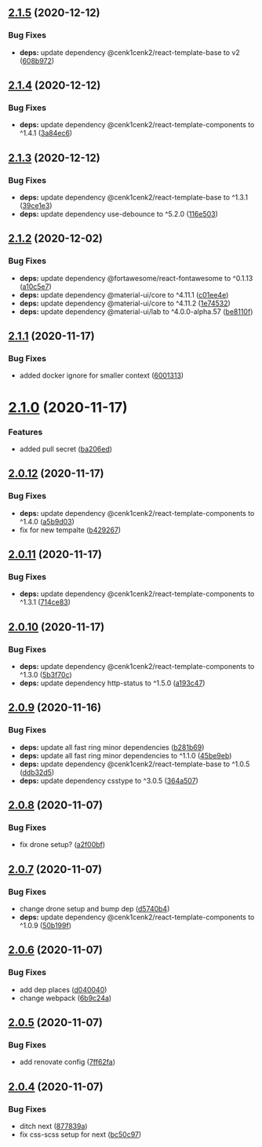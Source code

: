 ## [2.1.5](https://github.com/cenk1cenk2/html-error-pages/compare/v2.1.4...v2.1.5) (2020-12-12)


### Bug Fixes

* **deps:** update dependency @cenk1cenk2/react-template-base to v2 ([608b972](https://github.com/cenk1cenk2/html-error-pages/commit/608b972c2699efaa18ae215baf49374d09d18941))

## [2.1.4](https://github.com/cenk1cenk2/html-error-pages/compare/v2.1.3...v2.1.4) (2020-12-12)


### Bug Fixes

* **deps:** update dependency @cenk1cenk2/react-template-components to ^1.4.1 ([3a84ec6](https://github.com/cenk1cenk2/html-error-pages/commit/3a84ec6bc8484532bcf63c4fd572b099215baf1e))

## [2.1.3](https://github.com/cenk1cenk2/html-error-pages/compare/v2.1.2...v2.1.3) (2020-12-12)


### Bug Fixes

* **deps:** update dependency @cenk1cenk2/react-template-base to ^1.3.1 ([39ce1e3](https://github.com/cenk1cenk2/html-error-pages/commit/39ce1e3772388ff422a0ef43269b706eaf537b0d))
* **deps:** update dependency use-debounce to ^5.2.0 ([116e503](https://github.com/cenk1cenk2/html-error-pages/commit/116e50398dbbc4809ebb214b27267e1315077d19))

## [2.1.2](https://github.com/cenk1cenk2/html-error-pages/compare/v2.1.1...v2.1.2) (2020-12-02)


### Bug Fixes

* **deps:** update dependency @fortawesome/react-fontawesome to ^0.1.13 ([a10c5e7](https://github.com/cenk1cenk2/html-error-pages/commit/a10c5e7a3067b9ba485ca3af13718ffb33e79870))
* **deps:** update dependency @material-ui/core to ^4.11.1 ([c01ee4e](https://github.com/cenk1cenk2/html-error-pages/commit/c01ee4e6de7f7373036b648fe433d8019b4ce652))
* **deps:** update dependency @material-ui/core to ^4.11.2 ([1e74532](https://github.com/cenk1cenk2/html-error-pages/commit/1e74532661a5715253d1cae0ef5e07a2ac75a1a8))
* **deps:** update dependency @material-ui/lab to ^4.0.0-alpha.57 ([be8110f](https://github.com/cenk1cenk2/html-error-pages/commit/be8110f5f3aa725c40ffca62b67dbdb329462ba4))

## [2.1.1](https://github.com/cenk1cenk2/html-error-pages/compare/v2.1.0...v2.1.1) (2020-11-17)


### Bug Fixes

* added docker ignore for smaller context ([6001313](https://github.com/cenk1cenk2/html-error-pages/commit/6001313e531e773937b0725ab705f4f70aca4c5d))

# [2.1.0](https://github.com/cenk1cenk2/html-error-pages/compare/v2.0.12...v2.1.0) (2020-11-17)


### Features

* added pull secret ([ba206ed](https://github.com/cenk1cenk2/html-error-pages/commit/ba206ed9003682f9f579b5a7f2d1444a7d6bd050))

## [2.0.12](https://github.com/cenk1cenk2/html-error-pages/compare/v2.0.11...v2.0.12) (2020-11-17)


### Bug Fixes

* **deps:** update dependency @cenk1cenk2/react-template-components to ^1.4.0 ([a5b9d03](https://github.com/cenk1cenk2/html-error-pages/commit/a5b9d037374e5dd5c2fca97b7db19d3fc85a3593))
* fix for new tempalte ([b429267](https://github.com/cenk1cenk2/html-error-pages/commit/b4292677434d4c2f37ed47eb7096d35e63e2ea02))

## [2.0.11](https://github.com/cenk1cenk2/html-error-pages/compare/v2.0.10...v2.0.11) (2020-11-17)

### Bug Fixes

- **deps:** update dependency @cenk1cenk2/react-template-components to ^1.3.1 ([714ce83](https://github.com/cenk1cenk2/html-error-pages/commit/714ce83649be4ac07cdccf6ba4be730db1d9fbc3))

## [2.0.10](https://github.com/cenk1cenk2/html-error-pages/compare/v2.0.9...v2.0.10) (2020-11-17)

### Bug Fixes

- **deps:** update dependency @cenk1cenk2/react-template-components to ^1.3.0 ([5b3f70c](https://github.com/cenk1cenk2/html-error-pages/commit/5b3f70c98fcf01b984a3a0f73667eb0db3b28b57))
- **deps:** update dependency http-status to ^1.5.0 ([a193c47](https://github.com/cenk1cenk2/html-error-pages/commit/a193c47481929fbf85e94fcd723c61cc73d0f17b))

## [2.0.9](https://github.com/cenk1cenk2/html-error-pages/compare/v2.0.8...v2.0.9) (2020-11-16)

### Bug Fixes

- **deps:** update all fast ring minor dependencies ([b281b69](https://github.com/cenk1cenk2/html-error-pages/commit/b281b698da5cbba579ac72d9d3d542a6f272c26e))
- **deps:** update all fast ring minor dependencies to ^1.1.0 ([45be9eb](https://github.com/cenk1cenk2/html-error-pages/commit/45be9eb150c4998ce24e2d1a9aaa3e6f240fdbb0))
- **deps:** update dependency @cenk1cenk2/react-template-base to ^1.0.5 ([ddb32d5](https://github.com/cenk1cenk2/html-error-pages/commit/ddb32d5b75e8e586ab6eb709f37aa67dd0077786))
- **deps:** update dependency csstype to ^3.0.5 ([364a507](https://github.com/cenk1cenk2/html-error-pages/commit/364a5074b539202134fab39cff308f7ae5d753fc))

## [2.0.8](https://github.com/cenk1cenk2/html-error-pages/compare/v2.0.7...v2.0.8) (2020-11-07)

### Bug Fixes

- fix drone setup? ([a2f00bf](https://github.com/cenk1cenk2/html-error-pages/commit/a2f00bf57db1d62a8ad92524a626bc2ed134faba))

## [2.0.7](https://github.com/cenk1cenk2/html-error-pages/compare/v2.0.6...v2.0.7) (2020-11-07)

### Bug Fixes

- change drone setup and bump dep ([d5740b4](https://github.com/cenk1cenk2/html-error-pages/commit/d5740b4b804e64a5351f88c1a94c7917a595a244))
- **deps:** update dependency @cenk1cenk2/react-template-components to ^1.0.9 ([50b199f](https://github.com/cenk1cenk2/html-error-pages/commit/50b199ff8cfc4580a3733abeb5dd7a001d9adf75))

## [2.0.6](https://github.com/cenk1cenk2/html-error-pages/compare/v2.0.5...v2.0.6) (2020-11-07)

### Bug Fixes

- add dep places ([d040040](https://github.com/cenk1cenk2/html-error-pages/commit/d04004089bafdbc615695b87dce6a19c741673af))
- change webpack ([6b9c24a](https://github.com/cenk1cenk2/html-error-pages/commit/6b9c24a3e5028e4df3f498bb82da5546c8eb32a0))

## [2.0.5](https://github.com/cenk1cenk2/html-error-pages/compare/v2.0.4...v2.0.5) (2020-11-07)

### Bug Fixes

- add renovate config ([7ff62fa](https://github.com/cenk1cenk2/html-error-pages/commit/7ff62fa6114a4dbc9a2daa413fbe24e6acde6541))

## [2.0.4](https://github.com/cenk1cenk2/html-error-pages/compare/v2.0.3...v2.0.4) (2020-11-07)

### Bug Fixes

- ditch next ([877839a](https://github.com/cenk1cenk2/html-error-pages/commit/877839acf41490a1454f9964d5421f1a08656d41))
- fix css-scss setup for next ([bc50c97](https://github.com/cenk1cenk2/html-error-pages/commit/bc50c973cdc3fcb8611e3bc29d34c28c78e35f51))
